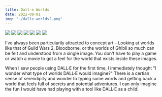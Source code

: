 ```yaml
---
title: Dall-e Worlds
date: 2022-08-01
img: "./dalle-worlds2.png"
---
```


![](./dalle-worlds1.png)
![](./dalle-worlds2.png)
![](./dalle-worlds3.png)
![](./dalle-worlds4.png)
![](./dalle-worlds5.png)
![](./dalle-worlds6.png)
![](./dalle-worlds7.png)

I've always been particularily attracted to concept art – Looking at worlds like that of Guild Wars 2, Bloodborne, or the worlds of Ghibli so much can be felt and understood from a single image. You don't have to play a game or watch a movie to get a feel for the world that exists inside these images.

When I saw people using DALL·E for the first time, I immediately thought "I wonder what type of worlds DALL·E would imagine?" There is a certian sense of serendipity and wonder to typing some words and getting back a world that feels full of secrets and potential adventures. I can only imagine the fun I would have had playing with a tool like DALL·E as a child.
